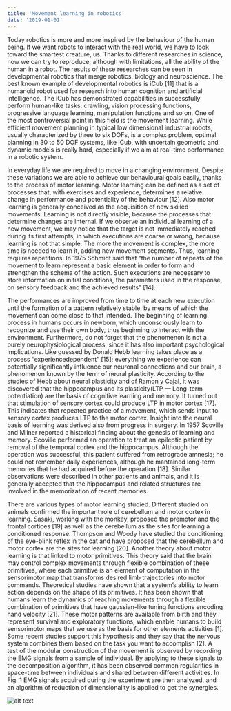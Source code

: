 ```yaml
---
title: 'Movement learning in robotics'
date: '2019-01-01'
---
```


Today robotics is more and more inspired by the behaviour of the human being. If we want robots to interact with the real world, we have to look toward the smartest creature, us. Thanks to different researches in science, now we can try to reproduce, although with limitations, all the ability of the human in a robot. The results of these researches can be seen in developmental robotics that merge robotics, biology and neuroscience. The best known example of developmental robotics is iCub [11] that is a humanoid robot used for research into human cognition and artificial intelligence. The iCub has demonstrated capabilities in successfully perform human-like tasks: crawling, vision processing functions, progressive language learning, manipulation functions and so on. One of the most controversial point in this field is the movement learning. While efficient movement planning in typical low dimensional industrial robots, usually characterized by three to six DOFs, is a complex problem, optimal planning in 30 to 50 DOF systems, like iCub, with uncertain geometric and dynamic models is really hard, especially if we aim at real-time performance in a robotic system.

In everyday life we are required to move in a changing environment. Despite these variations we are able to achieve our behavioural goals easily, thanks to the process of motor learning. Motor learning can be defined as a set of processes that, with exercises and experience, determines a relative change in performance and potentiality of the behaviour [12]. Also motor learning is generally conceived as the acquisition of new skilled movements. Learning is not directly visible, because the processes that determine changes are internal. If we observe an individual learning of a new movement, we may notice that the target is not immediately reached during its first attempts, in which executions are coarse or wrong, because learning is not that simple. The more the movement is complex, the more time is needed to learn it, adding new movement segments. Thus, learning requires repetitions. In 1975 Schmidt said that “the number of repeats of the movement to learn represent a basic element in order to form and strengthen the schema of the action. Such executions are necessary to store information on initial conditions, the parameters used in the response, on sensory feedback and the achieved results” [14].

The performances are improved from time to time at each new execution until the formation of a pattern relatively stable, by means of which the movement can come close to that intended. The beginning of learning process in humans occurs in newborn, which unconsciously learn to recognize and use their own body, thus beginning to interact with the environment. Furthermore, do not forget that the phenomenon is not a purely neurophysiological process, since it has also important psychological implications. Like guessed by Donald Hebb learning takes place as a process “experiencedependent” [15]; everything we experience can potentially significantly influence our neuronal connections and our brain, a phenomenon known by the term of neural plasticity.
According to the studies of Hebb about neural plasticity and of Ramon y Cajal, it was discovered that the hippocampus and its plasticity(LTP — Long-term potentiation) are the basis of cognitive learning and memory. It turned out that stimulation of sensory cortex could produce LTP in motor cortex [17]. This indicates that repeated practice of a movement, which sends input to sensory cortex produces LTP to the motor cortex. Insight into the neural basis of learning was derived also from progress in surgery. In 1957 Scoville and Milner reported a historical finding about the genesis of learning and memory. Scoville performed an operation to treat an epileptic patient by removal of the temporal cortex and the hippocampus. Although the operation was successful, this patient suffered from retrograde amnesia; he could not remember daily experiences, although he mantained long-term memories that he had acquired before the operation [18]. Similar observations were described in other patients and animals, and it is generally accepted that the hippocampus and related structures are involved in the memorization of recent memories.

There are various types of motor learning studied. Different studied on animals confirmed the important role of cerebellum and motor cortex in learning. Sasaki, working with the monkey, proposed the premotor and the frontal cortices [19] as well as the cerebellum as the sites for learning a conditioned response. Thompson and Woody have studied the conditioning of the eye-blink reflex in the cat and have proposed that the cerebellum and motor cortex are the sites for learning [20]. Another theory about motor learning is that linked to motor primitives. This theory said that the brain may control complex movements through flexible combination of these primitives, where each primitive is an element of computation in the sensorimotor map that transforms desired limb trajectories into motor commands. Theoretical studies have shown that a system’s ability to learn action depends on the shape of its primitives. It has been shown that humans learn the dynamics of reaching movements through a flexible combination of primitives that have gaussian-like tuning functions encoding hand velocity [21]. These motor patterns are available from birth and they represent survival and exploratory functions, which enable humans to build sensorimotor maps that we use as the basis for other elements activities [1]. Some recent studies support this hypothesis and they say that the nervous system combines them based on the task you want to accomplish [2]. A test of the modular construction of the movement is observed by recording the EMG signals from a sample of individual. By applying to these signals to the decomposition algorithm, it has been observed common regularities in space-time between individuals and shared between different activities. In Fig. 1 EMG signals acquired during the experiment are then analyzed, and an algorithm of reduction of dimensionality is applied to get the synergies.

![alt text](/images/movement_learning/mov_learning_1.jpeg "Movement Learning")